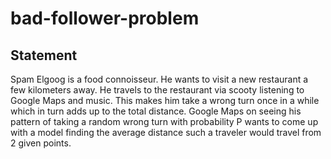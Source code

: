 # bad-follower-problem
## Statement
Spam Elgoog is a food connoisseur. He wants to visit a new restaurant a few kilometers away. He travels to the restaurant via scooty listening to Google Maps and music. This makes him take a wrong turn once in a while which in turn adds up to the total distance. Google Maps on seeing his pattern of taking a random wrong turn with probability P wants to come up with a model finding the average distance such a traveler would travel from 2 given points. 

